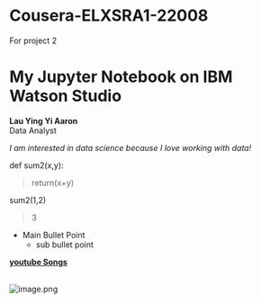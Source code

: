 # Cousera-ELXSRA1-22008
For project 2


# My Jupyter Notebook on IBM Watson Studio

**Lau Ying Yi Aaron**
<br>Data Analyst

*I am interested in data science because I love working with data!*

def sum2(x,y):
>return(x+y)


sum2(1,2)
>3

- Main Bullet Point
    - sub bullet point

__[youtube Songs](https://www.youtube.com/watch?v=MmTxNCiNtfg)__

<br>![image.png](attachment:image.png)
